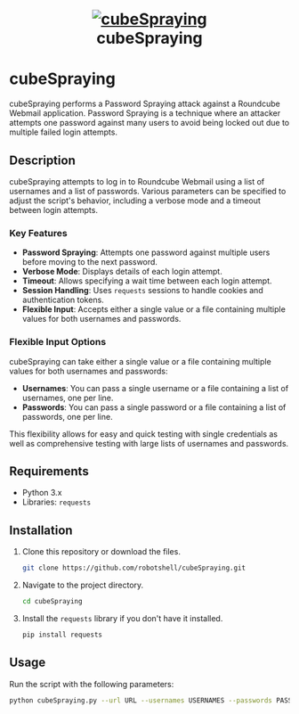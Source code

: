 <h1 align="center">
  <br>
  <a href="https://github.com/robotshell/cubeSpraying"><img src="https://i.ibb.co/9w6wcmG/logo-1.png" alt="cubeSpraying"></a>
  <br>
  cubeSpraying
  <br>
</h1>

# cubeSpraying

cubeSpraying performs a Password Spraying attack against a Roundcube Webmail application. Password Spraying is a technique where an attacker attempts one password against many users to avoid being locked out due to multiple failed login attempts.

## Description

cubeSpraying attempts to log in to Roundcube Webmail using a list of usernames and a list of passwords. Various parameters can be specified to adjust the script's behavior, including a verbose mode and a timeout between login attempts.

### Key Features

- **Password Spraying**: Attempts one password against multiple users before moving to the next password.
- **Verbose Mode**: Displays details of each login attempt.
- **Timeout**: Allows specifying a wait time between each login attempt.
- **Session Handling**: Uses `requests` sessions to handle cookies and authentication tokens.
- **Flexible Input**: Accepts either a single value or a file containing multiple values for both usernames and passwords.

### Flexible Input Options

cubeSpraying can take either a single value or a file containing multiple values for both usernames and passwords:

- **Usernames**: You can pass a single username or a file containing a list of usernames, one per line.
- **Passwords**: You can pass a single password or a file containing a list of passwords, one per line.

This flexibility allows for easy and quick testing with single credentials as well as comprehensive testing with large lists of usernames and passwords.

## Requirements

- Python 3.x
- Libraries: `requests`

## Installation

1. Clone this repository or download the files.

    ```sh
    git clone https://github.com/robotshell/cubeSpraying.git
    ```

2. Navigate to the project directory.

    ```sh
    cd cubeSpraying
    ```

3. Install the `requests` library if you don't have it installed.

    ```sh
    pip install requests
    ```

## Usage

Run the script with the following parameters:

```sh
python cubeSpraying.py --url URL --usernames USERNAMES --passwords PASSWORDS [--verbose] [--timeout TIMEOUT]

